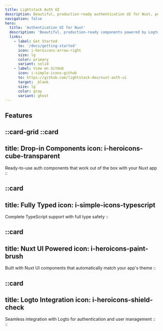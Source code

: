 ```yaml
---
title: Lightstack Auth UI
description: Beautiful, production-ready authentication UI for Nuxt, powered by Logto
navigation: false
hero:
  title: 'Authentication UI for Nuxt'
  description: 'Beautiful, production-ready components powered by Logto'
  links:
    - label: Get Started
      to: '/docs/getting-started'
      icon: i-heroicons-arrow-right
      size: lg
      color: primary
      variant: solid
    - label: View on GitHub
      icon: i-simple-icons-github
      to: https://github.com/lightstack-dev/nuxt-auth-ui
      target: _blank
      size: lg
      color: gray
      variant: ghost
---
```


## Features

::card-grid
  ::card
  ---
  title: Drop-in Components
  icon: i-heroicons-cube-transparent
  ---
  Ready-to-use auth components that work out of the box with your Nuxt app
  ::

  ::card
  ---
  title: Fully Typed
  icon: i-simple-icons-typescript
  ---
  Complete TypeScript support with full type safety
  ::

  ::card
  ---
  title: Nuxt UI Powered
  icon: i-heroicons-paint-brush
  ---
  Built with Nuxt UI components that automatically match your app's theme
  ::

  ::card
  ---
  title: Logto Integration
  icon: i-heroicons-shield-check
  ---
  Seamless integration with Logto for authentication and user management
  ::
::